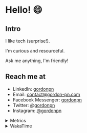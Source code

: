 # Hello! 😄

## Intro

I like tech (surprise!).

I'm curious and resourceful.

Ask me anything, I'm friendly!

## Reach me at

- LinkedIn: [gordonpn](https://www.linkedin.com/in/gordonpn/)
- Email: [contact@gordon-pn.com](mailto:contact@gordon-pn.com)
- Facebook Messenger: [gordonpn](https://www.messenger.com/t/Gordonpn)
- Twitter: [@gordonpn](https://twitter.com/Gordonpn)
- Instagram: [@gordonpn](https://www.instagram.com/gordonpn/)

<details>
  <summary>Metrics</summary>

  <img align="center" src="https://github.com/gordonpn/gordonpn/blob/master/github-metrics.svg" alt="GitHub Metrics">

</details>

<details>
  <summary>WakaTime</summary>

  <!--START_SECTION:waka-->
**I'm an Early 🐤** 

```text
🌞 Morning    178 commits    █████░░░░░░░░░░░░░░░░░░░░   21.5% 
🌆 Daytime    320 commits    █████████░░░░░░░░░░░░░░░░   38.65% 
🌃 Evening    294 commits    █████████░░░░░░░░░░░░░░░░   35.51% 
🌙 Night      36 commits     █░░░░░░░░░░░░░░░░░░░░░░░░   4.35%

```
📅 **I'm Most Productive on Wednesday** 

```text
Monday       128 commits    ███░░░░░░░░░░░░░░░░░░░░░░   15.46% 
Tuesday      101 commits    ███░░░░░░░░░░░░░░░░░░░░░░   12.2% 
Wednesday    185 commits    █████░░░░░░░░░░░░░░░░░░░░   22.34% 
Thursday     110 commits    ███░░░░░░░░░░░░░░░░░░░░░░   13.29% 
Friday       122 commits    ███░░░░░░░░░░░░░░░░░░░░░░   14.73% 
Saturday     61 commits     █░░░░░░░░░░░░░░░░░░░░░░░░   7.37% 
Sunday       121 commits    ███░░░░░░░░░░░░░░░░░░░░░░   14.61%

```


📊 **This Week I Spent My Time On** 

```text
💬 Programming Languages: 
Java                     28 hrs 28 mins      ██████████████████████░░░   89.54% 
JSON                     1 hr 2 mins         ░░░░░░░░░░░░░░░░░░░░░░░░░   3.29% 
Markdown                 52 mins             ░░░░░░░░░░░░░░░░░░░░░░░░░   2.76% 
ERB                      51 mins             ░░░░░░░░░░░░░░░░░░░░░░░░░   2.68% 
Other                    11 mins             ░░░░░░░░░░░░░░░░░░░░░░░░░   0.58%

🔥 Editors: 
IntelliJ                 29 hrs 54 mins      ███████████████████████░░   94.02% 
VS Code                  1 hr 54 mins        █░░░░░░░░░░░░░░░░░░░░░░░░   5.98%

```


 Last Updated on 12/11/2022 16:31:33 UTC
<!--END_SECTION:waka-->
</details>
